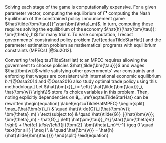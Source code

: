Solving each stage of the game is computationally expensive. For a given parameter vector, computing the equilibrium of $\hat{\Gamma}^{\bm{\tau}}$ computing the Nash Equilibrium of the constrained policy announcement game $\hat{\tilde{\bm{\tau}}}^\star(\bm{\theta}_m)$. In turn, computing these requires solving the equilibrium of the economy $\hat{h}(\hat{\bm{\tau}}; \bm{\theta}_h)$ for many trial $\bm{\tau}$. To ease computation, I recast governments' constrained policy problem (\ref{eq:tauTildeStarHat}) and the parameter estimation problem as mathematical programs with equilibrium constraints (MPECs) [@Su2012].

Converting \ref{eq:tauTildeStarHat} to an MPEC requires allowing the government to choose policies $\hat{\tilde{\bm{\tau}}}$ and wages $\hat{\bm{w}}$ while satisfying other governments' war constraints and enforcing that wages are consistent with international economic equilibrium $\hat{h}$.^[@Ossa2014 and @Ossa2016 also study optimal trade policy using this methodology.] Let $\hat{\bm{x}}_i = \left\{ \hat{\tilde{\bm{\tau}}}_i, \hat{\bm{w}} \right\}$ store $i$'s choice variables in this problem. Then, noting explicitly dependencies on $\bm{\theta}_m$, \ref{eq:tauTildeStarHat} can be rewritten
\begin{equation} \label{eq:tauTildeHatMPEC}
\begin{split}
\max_{\hat{\bm{x}}_i} & \quad \hat{\tilde{G}}_i(\hat{\bm{w}}; \bm{\theta}_m) \\
\text{subject to} & \quad \hat{\tilde{G}}_j(\hat{\bm{w}}; \bm{\theta}_m) - \hat{G}_j \left( \hat{\bm{\tau}}_i^{j \star}(\bm{\theta}_m) \right) + \hat{c} \tilde{\chi}_{ji}(\bm{Z}; \bm{\theta}_m)^{-1} \geq 0 \quad \text{for all } j \neq i \\
& \quad \hat{\bm{w}} = \hat{h}(\hat{\tilde{\bm{\tau}}})
\end{split}
\end{equation}